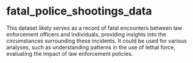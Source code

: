 # fatal_police_shootings_data
This dataset likely serves as a record of fatal encounters between law enforcement officers and individuals, providing insights into the circumstances surrounding these incidents. It could be used for various analyses, such as understanding patterns in the use of lethal force, evaluating the impact of law enforcement policies.
